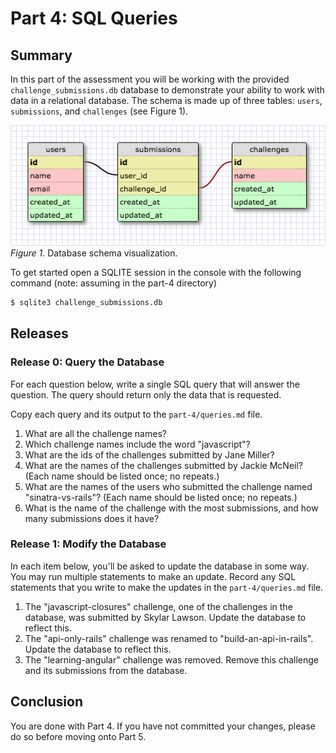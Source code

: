 # Part 4: SQL Queries

## Summary
In this part of the assessment you will be working with the provided `challenge_submissions.db` database to demonstrate your ability to work with data in a relational database.  The schema is made up of three tables: `users`, `submissions`, and `challenges` (see Figure 1).

![Schema](readme-assets/schema.png)  
*Figure 1*.  Database schema visualization.

To get started open a SQLITE session in the console with the following command (note: assuming in the part-4 directory)

```bash
$ sqlite3 challenge_submissions.db
```


## Releases
### Release 0: Query the Database
For each question below, write a single SQL query that will answer the question. The query should return only the data that is requested.

Copy each query and its output to the `part-4/queries.md` file.

1. What are all the challenge names?
2. Which challenge names include the word "javascript"?
3. What are the ids of the challenges submitted by Jane Miller?
4. What are the names of the challenges submitted by Jackie McNeil? (Each name should be listed once; no repeats.)
5. What are the names of the users who submitted the challenge named "sinatra-vs-rails"? (Each name should be listed once; no repeats.)
6. What is the name of the challenge with the most submissions, and how many submissions does it have?


### Release 1: Modify the Database
In each item below, you'll be asked to update the database in some way. You may run multiple statements to make an update. Record any SQL statements that you write to make the updates in the `part-4/queries.md` file.

1. The "javascript-closures" challenge, one of the challenges in the database, was submitted by Skylar Lawson.  Update the database to reflect this.
2. The "api-only-rails" challenge was renamed to "build-an-api-in-rails".  Update the database to reflect this.
3. The "learning-angular" challenge was removed.  Remove this challenge and its submissions from the database.


## Conclusion

You are done with Part 4. If you have not committed your changes, please do so before moving onto Part 5.
